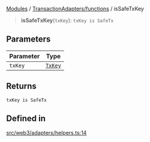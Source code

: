 [Modules](../../../README.md) / [TransactionAdapters/functions](../README.md) / isSafeTxKey

> **isSafeTxKey**(`txKey`): `txKey is SafeTx`

## Parameters

| Parameter | Type |
| ------ | ------ |
| `txKey` | [`TxKey`](../../types/type-aliases/TxKey.md) |

## Returns

`txKey is SafeTx`

## Defined in

[src/web3/adapters/helpers.ts:14](https://github.com/bgd-labs/fe-shared/blob/09fc11c58abae5aa2af4d8b6d7c2f384460843a4/src/web3/adapters/helpers.ts#L14)
